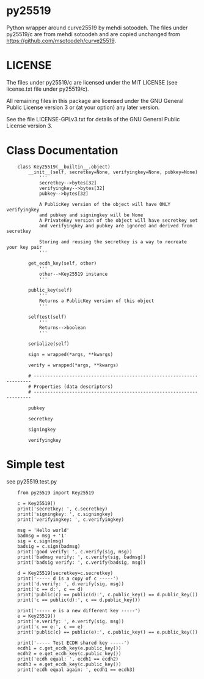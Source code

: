 
# py25519
Python wrapper around curve25519 by mehdi sotoodeh.  The files under py25519/c  are from mehdi sotoodeh and are copied unchanged from https://github.com/msotoodeh/curve25519.

# LICENSE
The files under py25519/c are licensed under the MIT LICENSE (see license.txt file under py25519/c).

All remaining files in this package are licensed under the GNU General Public License version 3 or (at your option) any later version.

See the file LICENSE-GPLv3.txt for details of the GNU General Public License version 3.


# Class Documentation
~~~~ {.sourceCode .python}
	class Key25519(__builtin__.object)
	    __init__(self, secretkey=None, verifyingkey=None, pubkey=None)
		    '''
	        secretkey-->bytes[32]
 	        verifyingkey-->bytes[32]
	        pubkey-->bytes[32]

	        A PublicKey version of the object will have ONLY verifyingkey
	        and pubkey and signingkey will be None
	        A PrivateKey version of the object will have secretkey set
	        and verifyingkey and pubkey are ignored and derived from secretkey
	       
	        Storing and reusing the secretkey is a way to recreate your key pair
		    '''
	   
	    get_ecdh_key(self, other)
		    '''
	        other-->Key25519 instance
		    '''
	   
	    public_key(self)
		    '''
	        Returns a PublicKey version of this object
		    '''
	   
	    selftest(self)
		    '''
	        Returns-->boolean
		    '''
	   
	    serialize(self)
	   
	    sign = wrapped(*args, **kwargs)
	   
	    verify = wrapped(*args, **kwargs)
	   
	    # ---------------------------------------------------------------------
	    # Properties (data descriptors)
	    # ---------------------------------------------------------------------
	   
	    pubkey
	   
	    secretkey
	   
	    signingkey
	   
	    verifyingkey
~~~~


# Simple test
see py25519.test.py

~~~~ {.sourceCode .python}
    from py25519 import Key25519

    c = Key25519()
    print('secretkey: ', c.secretkey)
    print('signingkey: ', c.signingkey)
    print('verifyingkey: ', c.verifyingkey)

    msg = 'Hello world'
    badmsg = msg + '1'
    sig = c.sign(msg)
    badsig = c.sign(badmsg)
    print('good verify: ', c.verify(sig, msg))
    print('badmsg verify: ', c.verify(sig, badmsg))
    print('badsig verify: ', c.verify(badsig, msg))

    d = Key25519(secretkey=c.secretkey)
    print('----- d is a copy of c -----')
    print('d.verify: ', d.verify(sig, msg))
    print('c == d:', c == d)
    print('public(c) == public(d):', c.public_key() == d.public_key())
    print('c == public(d):', c == d.public_key())

    print('----- e is a new different key -----')
    e = Key25519()
    print('e.verify: ', e.verify(sig, msg))
    print('c == e:', c == e)
    print('public(c) == public(e):', c.public_key() == e.public_key())

    print('----- Test ECDH shared key -----')
    ecdh1 = c.get_ecdh_key(e.public_key())
    ecdh2 = e.get_ecdh_key(c.public_key())
    print('ecdh equal: ', ecdh1 == ecdh2)
    ecdh3 = e.get_ecdh_key(c.public_key())
    print('ecdh equal again: ', ecdh1 == ecdh3)
~~~~
